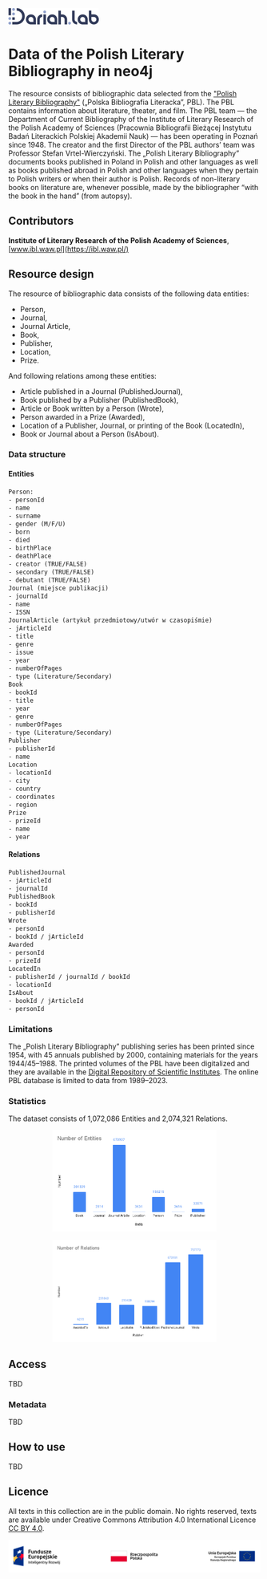 ![alt text](https://github.com/CHC-Computations/Harmonize/blob/main/logo-1.png?raw=true)
# Data of the Polish Literary Bibliography in neo4j

The resource consists of bibliographic data selected from the ["Polish Literary Bibliography"](https://pbl.ibl.waw.pl/) („Polska Bibliografia Literacka”, PBL). The PBL contains information about literature, theater, and film. The PBL team — the Department of Current Bibliography of the Institute of Literary Research of the Polish Academy of Sciences (Pracownia Bibliografii Bieżącej Instytutu Badań Literackich Polskiej Akademii Nauk) — has been operating in Poznań since 1948. The creator and the first Director of the PBL authors’ team was Professor Stefan Vrtel-Wierczyński. The „Polish Literary Bibliography” documents books published in Poland in Polish and other languages as well as books published abroad in Polish and other languages when they pertain to Polish writers or when their author is Polish. Records of non-literary books on literature are, whenever possible, made by the bibliographer “with the book in the hand” (from autopsy).

## Contributors

**Institute of Literary Research of the Polish Academy of Sciences**, [www.ibl.waw.pl](https://ibl.waw.pl/)

## Resource design
The resource of bibliographic data consists of the following data entities:
- Person, 
- Journal, 
- Journal Article, 
- Book,
- Publisher,
- Location,
- Prize.

And following relations among these entities:
- Article published in a Journal (PublishedJournal),
- Book published by a Publisher (PublishedBook),
- Article or Book written by a Person (Wrote),
- Person awarded in a Prize (Awarded),
- Location of a Publisher, Journal, or printing of the Book (LocatedIn),
- Book or Journal about a Person (IsAbout).

### Data structure
#### Entities
```
Person:
- personId
- name
- surname
- gender (M/F/U)
- born
- died
- birthPlace
- deathPlace
- creator (TRUE/FALSE)
- secondary (TRUE/FALSE)
- debutant (TRUE/FALSE)
Journal (miejsce publikacji)
- journalId
- name
- ISSN
JournalArticle (artykuł przedmiotowy/utwór w czasopiśmie)
- jArticleId
- title
- genre
- issue
- year
- numberOfPages
- type (Literature/Secondary)
Book
- bookId
- title
- year
- genre
- numberOfPages
- type (Literature/Secondary)
Publisher
- publisherId
- name
Location
- locationId
- city
- country
- coordinates
- region
Prize
- prizeId
- name
- year
```
#### Relations
```
PublishedJournal
- jArticleId
- journalId
PublishedBook
- bookId
- publisherId
Wrote
- personId
- bookId / jArticleId
Awarded
- personId
- prizeId
LocatedIn
- publisherId / journalId / bookId
- locationId
IsAbout
- bookId / jArticleId
- personId
```

### Limitations

The „Polish Literary Bibliography” publishing series has been printed since 1954, with 45 annuals published by 2000, containing materials for the years 1944/45–1988.
The printed volumes of the PBL have been digitalized and they are available in the [Digital Repository of Scientific Institutes](https://rcin.org.pl/dlibra/publication/79343).
The online PBL database is limited to data from 1989–2023.

### Statistics

The dataset consists of 1,072,086 Entities and 2,074,321 Relations.

<p align="center">
  <img src="Number of Entities.png" alt="Number of Entitiess – statistics" width="65%">
</p>

<p align="center">
  <img src="Number of Relations.png" alt="Number of Relations – statistics" width="65%">
</p>

## Access

TBD

### Metadata

TBD

## How to use

TBD

## Licence

All texts in this collection are in the public domain. No rights reserved, texts are available under Creative Commons Attribution 4.0 International Licence [CC BY 4.0](https://creativecommons.org/licenses/by/4.0/).

![alt_text](https://github.com/CHC-Computations/Harmonize/blob/main/Zrzut%20ekranu%202022-12-19%20o%2017.48.49.png?raw=true)
